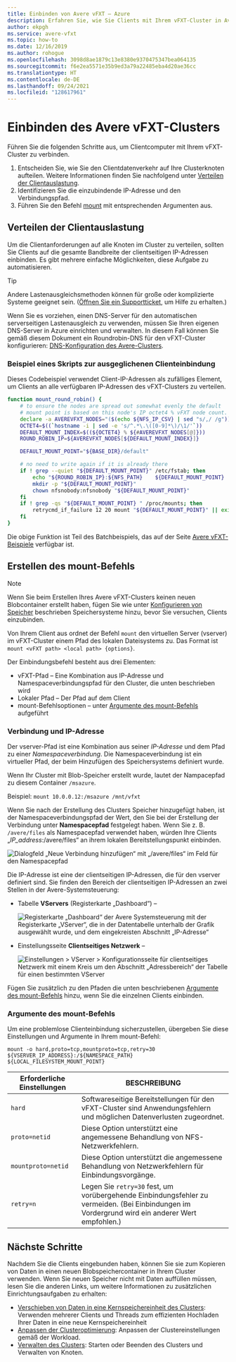 ```yaml
---
title: Einbinden von Avere vFXT – Azure
description: Erfahren Sie, wie Sie Clients mit Ihrem vFXT-Cluster in Avere vFXT für Azure verbinden und den Clientdatenverkehr auf Ihre Clusterknoten aufteilen.
author: ekpgh
ms.service: avere-vfxt
ms.topic: how-to
ms.date: 12/16/2019
ms.author: rohogue
ms.openlocfilehash: 3098d8ae1879c13e8380e9370475347bea064135
ms.sourcegitcommit: f6e2ea5571e35b9ed3a79a22485eba4d20ae36cc
ms.translationtype: HT
ms.contentlocale: de-DE
ms.lasthandoff: 09/24/2021
ms.locfileid: "128617961"
---
```

# <a name="mount-the-avere-vfxt-cluster"></a>Einbinden des Avere vFXT-Clusters

Führen Sie die folgenden Schritte aus, um Clientcomputer mit Ihrem vFXT-Cluster zu verbinden.

1. Entscheiden Sie, wie Sie den Clientdatenverkehr auf Ihre Clusterknoten aufteilen. Weitere Informationen finden Sie nachfolgend unter [Verteilen der Clientauslastung](#balance-client-load).
1. Identifizieren Sie die einzubindende IP-Adresse und den Verbindungspfad.
1. Führen Sie den Befehl [mount](#mount-command-arguments) mit entsprechenden Argumenten aus.

## <a name="balance-client-load"></a>Verteilen der Clientauslastung

Um die Clientanforderungen auf alle Knoten im Cluster zu verteilen, sollten Sie Clients auf die gesamte Bandbreite der clientseitigen IP-Adressen einbinden. Es gibt mehrere einfache Möglichkeiten, diese Aufgabe zu automatisieren.

> [!TIP]
> Andere Lastenausgleichsmethoden können für große oder komplizierte Systeme geeignet sein. ([Öffnen Sie ein Supportticket](avere-vfxt-open-ticket.md#open-a-support-ticket-for-your-avere-vfxt), um Hilfe zu erhalten.)
>
> Wenn Sie es vorziehen, einen DNS-Server für den automatischen serverseitigen Lastenausgleich zu verwenden, müssen Sie Ihren eigenen DNS-Server in Azure einrichten und verwalten. In diesem Fall können Sie gemäß diesem Dokument ein Roundrobin-DNS für den vFXT-Cluster konfigurieren: [DNS-Konfiguration des Avere-Clusters](avere-vfxt-configure-dns.md).

### <a name="sample-balanced-client-mounting-script"></a>Beispiel eines Skripts zur ausgeglichenen Clienteinbindung

Dieses Codebeispiel verwendet Client-IP-Adressen als zufälliges Element, um Clients an alle verfügbaren IP-Adressen des vFXT-Clusters zu verteilen.

```bash
function mount_round_robin() {
    # to ensure the nodes are spread out somewhat evenly the default
    # mount point is based on this node's IP octet4 % vFXT node count.
    declare -a AVEREVFXT_NODES="($(echo ${NFS_IP_CSV} | sed "s/,/ /g"))"
    OCTET4=$((`hostname -i | sed -e 's/^.*\.\([0-9]*\)/\1/'`))
    DEFAULT_MOUNT_INDEX=$((${OCTET4} % ${#AVEREVFXT_NODES[@]}))
    ROUND_ROBIN_IP=${AVEREVFXT_NODES[${DEFAULT_MOUNT_INDEX}]}

    DEFAULT_MOUNT_POINT="${BASE_DIR}/default"

    # no need to write again if it is already there
    if ! grep --quiet "${DEFAULT_MOUNT_POINT}" /etc/fstab; then
        echo "${ROUND_ROBIN_IP}:${NFS_PATH}    ${DEFAULT_MOUNT_POINT}    nfs hard,proto=tcp,mountproto=tcp,retry=30 0 0" >> /etc/fstab
        mkdir -p "${DEFAULT_MOUNT_POINT}"
        chown nfsnobody:nfsnobody "${DEFAULT_MOUNT_POINT}"
    fi
    if ! grep -qs "${DEFAULT_MOUNT_POINT} " /proc/mounts; then
        retrycmd_if_failure 12 20 mount "${DEFAULT_MOUNT_POINT}" || exit 1
    fi
}
```

Die obige Funktion ist Teil des Batchbeispiels, das auf der Seite [Avere vFXT-Beispiele](https://github.com/Azure/Avere#tutorials) verfügbar ist.

## <a name="create-the-mount-command"></a>Erstellen des mount-Befehls

> [!NOTE]
> Wenn Sie beim Erstellen Ihres Avere vFXT-Clusters keinen neuen Blobcontainer erstellt haben, fügen Sie wie unter [Konfigurieren von Speicher](avere-vfxt-add-storage.md) beschrieben Speichersysteme hinzu, bevor Sie versuchen, Clients einzubinden.

Von Ihrem Client aus ordnet der Befehl ``mount`` den virtuellen Server (vserver) im vFXT-Cluster einem Pfad des lokalen Dateisystems zu. Das Format ist ``mount <vFXT path> <local path> {options}``.

Der Einbindungsbefehl besteht aus drei Elementen:

* vFXT-Pfad – Eine Kombination aus IP-Adresse und Namespaceverbindungspfad für den Cluster, die unten beschrieben wird
* Lokaler Pfad – Der Pfad auf dem Client
* mount-Befehlsoptionen – unter [Argumente des mount-Befehls](#mount-command-arguments) aufgeführt

### <a name="junction-and-ip"></a>Verbindung und IP-Adresse

Der vserver-Pfad ist eine Kombination aus seiner *IP-Adresse* und dem Pfad zu einer *Namespaceverbindung*. Die Namespaceverbindung ist ein virtueller Pfad, der beim Hinzufügen des Speichersystems definiert wurde.

Wenn Ihr Cluster mit Blob-Speicher erstellt wurde, lautet der Nampacepfad zu diesem Container `/msazure`.

Beispiel: ``mount 10.0.0.12:/msazure /mnt/vfxt``

Wenn Sie nach der Erstellung des Clusters Speicher hinzugefügt haben, ist der Namespaceverbindungspfad der Wert, den Sie bei der Erstellung der Verbindung unter **Namespacepfad** festgelegt haben. Wenn Sie z. B. ``/avere/files`` als Namespacepfad verwendet haben, würden Ihre Clients „*IP_address*:/avere/files“ an ihrem lokalen Bereitstellungspunkt einbinden.

![Dialogfeld „Neue Verbindung hinzufügen“ mit „/avere/files“ im Feld für den Namespacepfad](media/avere-vfxt-create-junction-example.png) <!-- to do - change example and screenshot to vfxt/files instead of avere -->

Die IP-Adresse ist eine der clientseitigen IP-Adressen, die für den vserver definiert sind. Sie finden den Bereich der clientseitigen IP-Adressen an zwei Stellen in der Avere-Systemsteuerung:

* Tabelle **VServers** (Registerkarte „Dashboard“) –

  ![Registerkarte „Dashboard“ der Avere Systemsteuerung mit der Registerkarte „VServer“, die in der Datentabelle unterhalb der Grafik ausgewählt wurde, und dem eingekreisten Abschnitt „IP-Adresse“](media/avere-vfxt-ip-addresses-dashboard.png)

* Einstellungsseite **Clientseitiges Netzwerk** –

  ![Einstellungen > VServer > Konfigurationsseite für clientseitiges Netzwerk mit einem Kreis um den Abschnitt „Adressbereich“ der Tabelle für einen bestimmten VServer](media/avere-vfxt-ip-addresses-settings.png)

Fügen Sie zusätzlich zu den Pfaden die unten beschriebenen [Argumente des mount-Befehls](#mount-command-arguments) hinzu, wenn Sie die einzelnen Clients einbinden.

### <a name="mount-command-arguments"></a>Argumente des mount-Befehls

Um eine problemlose Clienteinbindung sicherzustellen, übergeben Sie diese Einstellungen und Argumente in Ihrem mount-Befehl:

`mount -o hard,proto=tcp,mountproto=tcp,retry=30 ${VSERVER_IP_ADDRESS}:/${NAMESPACE_PATH} ${LOCAL_FILESYSTEM_MOUNT_POINT}`

| Erforderliche Einstellungen | BESCHREIBUNG |
--- | ---
``hard`` | Softwareseitige Bereitstellungen für den vFXT-Cluster sind Anwendungsfehlern und möglichen Datenverlusten zugeordnet.
``proto=netid`` | Diese Option unterstützt eine angemessene Behandlung von NFS-Netzwerkfehlern.
``mountproto=netid`` | Diese Option unterstützt die angemessene Behandlung von Netzwerkfehlern für Einbindungsvorgänge.
``retry=n`` | Legen Sie ``retry=30`` fest, um vorübergehende Einbindungsfehler zu vermeiden. (Bei Einbindungen im Vordergrund wird ein anderer Wert empfohlen.)

## <a name="next-steps"></a>Nächste Schritte

Nachdem Sie die Clients eingebunden haben, können Sie sie zum Kopieren von Daten in einen neuen Blobspeichercontainer in Ihrem Cluster verwenden. Wenn Sie neuen Speicher nicht mit Daten auffüllen müssen, lesen Sie die anderen Links, um weitere Informationen zu zusätzlichen Einrichtungsaufgaben zu erhalten:

* [Verschieben von Daten in eine Kernspeichereinheit des Clusters](avere-vfxt-data-ingest.md): Verwenden mehrerer Clients und Threads zum effizienten Hochladen Ihrer Daten in eine neue Kernspeichereinheit
* [Anpassen der Clusteroptimierung](avere-vfxt-tuning.md): Anpassen der Clustereinstellungen gemäß der Workload.
* [Verwalten des Clusters](avere-vfxt-manage-cluster.md): Starten oder Beenden des Clusters und Verwalten von Knoten.
